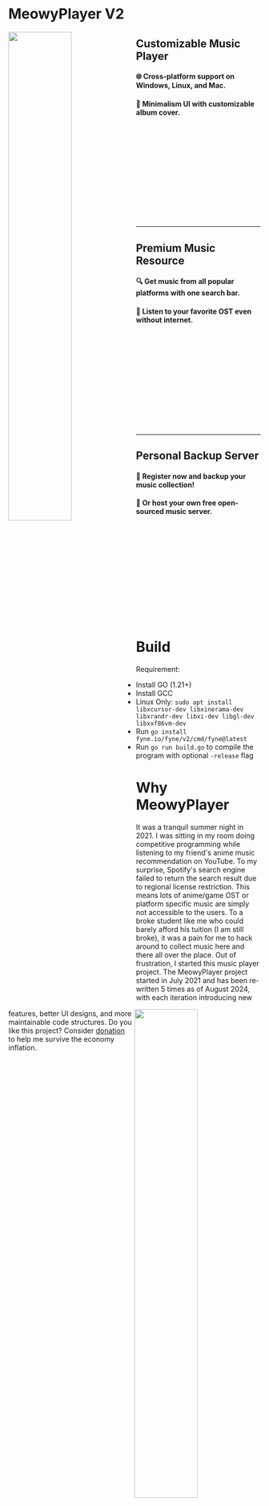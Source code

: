 # MeowyPlayer V2  

<img align="left" width="50%" height="50%" src="https://i.imgur.com/P4nT3sU.png">  
<div id="toc">
  <ul style="list-style: none">
    <summary>
      <h2>Customizable Music Player</h2>
    </summary>
    <h4>🌐 Cross-platform support on Windows, Linux, and Mac.</h4>
    <h4>🎨 Minimalism UI with customizable album cover.</h4>
  </ul>
</div>
<br /><br /><br /><br /><br /><br /><br /><br /><br /><br /><br />

---

<img align="right" width="50%" height="50%" src="https://i.imgur.com/RtvToUT.png">  
<div id="toc">
  <ul style="list-style: none">
    <summary>
      <h2>Premium Music Resource</h2>
    </summary>  
    <h4>🔍 Get music from all popular platforms with one search bar.</h4>
    <h4>🎵 Listen to your favorite OST even without internet.</h4>
  </ul>
</div>
<br /><br /><br /><br /><br /><br /><br /><br /><br /><br /><br />

---

<img align="left" width="50%" height="50%" src="https://i.imgur.com/y2RpDI2.png">  
  
<div id="toc">
  <ul style="list-style: none">
    <summary>
      <h2>Personal Backup Server</h2>
    </summary>
    <h4>💾 Register now and backup your music collection!</h4>
    <h4><a href="https://github.com/evanhyd/MeowyPlayerServer">🔧 Or host your own free open-sourced music server.</a></h4>
  </ul>
</div>
<br /><br /><br /><br /><br /><br /><br /><br /><br /><br /><br />


# Build
Requirement:  
- Install GO (1.21+)  
- Install GCC
- Linux Only: `sudo apt install libxcursor-dev libxinerama-dev libxrandr-dev libxi-dev libgl-dev libxxf86vm-dev`  
- Run `go install fyne.io/fyne/v2/cmd/fyne@latest`  
- Run `go run build.go` to compile the program with optional `-release` flag

# Why MeowyPlayer

  It was a tranquil summer night in 2021. I was sitting in my room doing competitive programming while listening to my friend's anime music recommendation on YouTube. To my surprise, Spotify's search engine failed to return the search result due to regional license restriction. This means lots of anime/game OST or platform specific music are simply not accessible to the users. To a broke student like me who could barely afford his tuition (I am still broke), it was a pain for me to hack around to collect music here and there all over the place. Out of frustration, I started this music player project.
  The MeowyPlayer project started in July 2021 and has been re-written 5 times as of August 2024, with each iteration introducing new features, better UI designs, and more maintainable code structures. Do you like this project? Consider [donation](https://www.buymeacoffee.com/unboxthecat) to help me survive the economy inflation.
